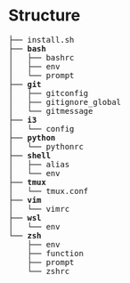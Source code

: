 # Structure

<pre>
├── install.sh
├── <b>bash</b>
│   ├── bashrc
│   ├── env
│   └── prompt
├── <b>git</b>
│   ├── gitconfig
│   ├── gitignore_global
│   └── gitmessage
├── <b>i3</b>
│   └── config
├── <b>python</b>
│   └── pythonrc
├── <b>shell</b>
│   ├── alias
│   └── env
├── <b>tmux</b>
│   └── tmux.conf
├── <b>vim</b>
│   └── vimrc
├── <b>wsl</b>
│   └── env
└── <b>zsh</b>
    ├── env
    ├── function
    ├── prompt
    └── zshrc
</pre>
